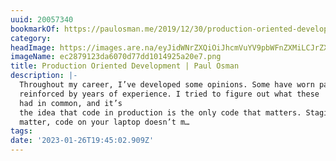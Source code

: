 ```yaml
---
uuid: 20057340
bookmarkOf: https://paulosman.me/2019/12/30/production-oriented-development.html
category:
headImage: https://images.are.na/eyJidWNrZXQiOiJhcmVuYV9pbWFnZXMiLCJrZXkiOiIyMDA1NzM0MC9vcmlnaW5hbF9lYzI4NzkxMjNkYTYwNzBkNzdkZDEwMTQ5MjVhMjBlNy5wbmciLCJlZGl0cyI6eyJyZXNpemUiOnsid2lkdGgiOjEyMDAsImhlaWdodCI6MTIwMCwiZml0IjoiaW5zaWRlIiwid2l0aG91dEVubGFyZ2VtZW50Ijp0cnVlfSwid2VicCI6eyJxdWFsaXR5Ijo5MH0sImpwZWciOnsicXVhbGl0eSI6OTB9LCJyb3RhdGUiOm51bGx9fQ==?bc=0
imageName: ec2879123da6070d77dd1014925a20e7.png
title: Production Oriented Development | Paul Osman
description: |-
  Throughout my career, I’ve developed some opinions. Some have worn particularly deep ruts,
  reinforced by years of experience. I tried to figure out what these
  had in common, and it’s
  the idea that code in production is the only code that matters. Staging doesn’t
  matter, code on your laptop doesn’t m…
tags:
date: '2023-01-26T19:45:02.909Z'
---
```

